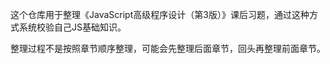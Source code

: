 这个仓库用于整理《JavaScript高级程序设计（第3版）》课后习题，通过这种方式系统校验自己JS基础知识。    

整理过程不是按照章节顺序整理，可能会先整理后面章节，回头再整理前面章节。   
